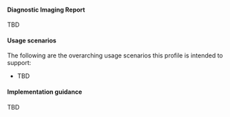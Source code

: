 #### Diagnostic Imaging Report
TBD

#### Usage scenarios
The following are the overarching usage scenarios this profile is intended to support:
* TBD

#### Implementation guidance
TBD
